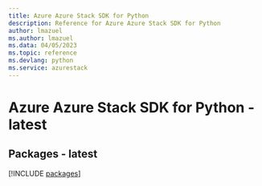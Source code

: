 ```yaml
---
title: Azure Azure Stack SDK for Python
description: Reference for Azure Azure Stack SDK for Python
author: lmazuel
ms.author: lmazuel
ms.data: 04/05/2023
ms.topic: reference
ms.devlang: python
ms.service: azurestack
---
```

# Azure Azure Stack SDK for Python - latest
## Packages - latest
[!INCLUDE [packages](azure-stack-index.md)]